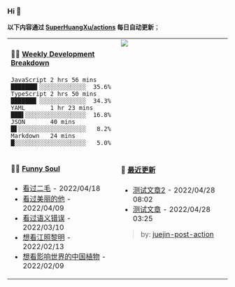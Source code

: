 
### Hi 👋

**以下内容通过 <a href="https://github.com/SuperHuangXu/SuperHuangXu/actions" target="_blank">SuperHuangXu/actions</a> 每日自动更新**；

<table width="800px">
<tr>
<td valign="top" width="50%">

#### 🏊‍♂️ <a href="https://gist.github.com/SuperHuangXu/d3e32e70ad1d22b5a3c5e8fc3c67dcc5" target="_blank">Weekly Development Breakdown</a>

```text
JavaScript 2 hrs 56 mins  ███████▍░░░░░░░░░░░░░  35.6%
TypeScript 2 hrs 50 mins  ███████▏░░░░░░░░░░░░░  34.3%
YAML       1 hr 23 mins   ███▌░░░░░░░░░░░░░░░░░  16.8%
JSON       40 mins        █▋░░░░░░░░░░░░░░░░░░░   8.2%
Markdown   24 mins        █░░░░░░░░░░░░░░░░░░░░   5.0%
```

</td>
<td valign="top" width="50%">
<a href="https://github.com/SuperHuangXu">
  <img align="center" src="https://github-readme-stats.vercel.app/api/top-langs/?username=SuperHuangXu&layout=compact&theme=radical" />
</a>
</td>
</tr>
<tr>
<td valign="top" width="50%">

#### 🤾‍♂️ <a href="https://www.douban.com/people/135404786/" target="_blank">Funny Soul</a>

* <a href='http://movie.douban.com/subject/33441821/' target='_blank'>看过二毛</a> - 2022/04/18
* <a href='http://movie.douban.com/subject/35609549/' target='_blank'>看过美丽的他</a> - 2022/04/09
* <a href='http://movie.douban.com/subject/35741365/' target='_blank'>看过语义错误</a> - 2022/03/10
* <a href='http://movie.douban.com/subject/35390637/' target='_blank'>想看江照黎明</a> - 2022/02/13
* <a href='http://movie.douban.com/subject/27021260/' target='_blank'>想看影响世界的中国植物</a> - 2022/02/09

</td>
<td valign="top" width="50%">

#### 🤾‍ <a href="https://juejin.cn/user/4142615541064046" target="_blank">最近更新</a>
  * <a href='https://juejin.cn/post/7091561831067566117' target='_blank'>测试文章2</a> - 2022/04/28 08:02
* <a href='https://juejin.cn/post/7091490504222703652' target='_blank'>测试文章</a> - 2022/04/28 03:25

> by: [juejin-post-action](https://github.com/SuperHuangXu/juejin-post-action)

</td>
</tr>
</table>
